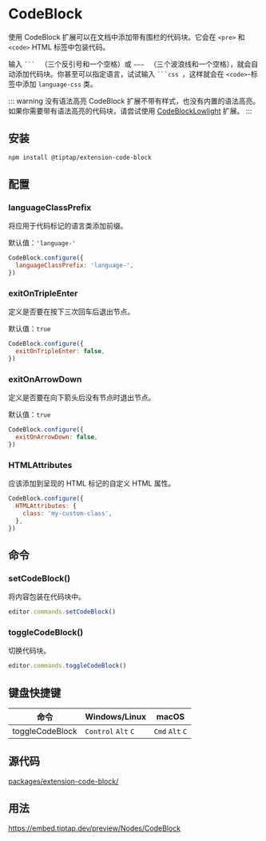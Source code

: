 # CodeBlock

使用 CodeBlock 扩展可以在文档中添加带有围栏的代码块。它会在 `<pre>` 和 `<code>` HTML 标签中包装代码。

输入 <code>&grave;&grave;&grave;&nbsp;</code> （三个反引号和一个空格）或 <code>&Tilde;&Tilde;&Tilde;&nbsp;</code> （三个波浪线和一个空格），就会自动添加代码块。你甚至可以指定语言，试试输入 <code>&grave;&grave;&grave;css&nbsp;</code>，这样就会在 `<code>`-标签中添加 `language-css` 类。

::: warning 没有语法高亮
CodeBlock 扩展不带有样式，也没有内置的语法高亮。如果你需要带有语法高亮的代码块，请尝试使用 [CodeBlockLowlight](/api/nodes/code-block-lowlight) 扩展。
:::

## 安装
```bash
npm install @tiptap/extension-code-block
```

## 配置

### languageClassPrefix
将应用于代码标记的语言类添加前缀。

默认值：`'language-'`

```js
CodeBlock.configure({
  languageClassPrefix: 'language-',
})
```

### exitOnTripleEnter
定义是否要在按下三次回车后退出节点。

默认值：`true`

```js
CodeBlock.configure({
  exitOnTripleEnter: false,
})
```

### exitOnArrowDown
定义是否要在向下箭头后没有节点时退出节点。

默认值：`true`

```js
CodeBlock.configure({
  exitOnArrowDown: false,
})
```

### HTMLAttributes
应该添加到呈现的 HTML 标记的自定义 HTML 属性。

```js
CodeBlock.configure({
  HTMLAttributes: {
    class: 'my-custom-class',
  },
})
```

## 命令

### setCodeBlock()
将内容包装在代码块中。

```js
editor.commands.setCodeBlock()
```

### toggleCodeBlock()
切换代码块。

```js
editor.commands.toggleCodeBlock()
```

## 键盘快捷键
| 命令            | Windows/Linux                 | macOS                     |
| --------------- | ----------------------------- | ------------------------- |
| toggleCodeBlock | `Control`&nbsp;`Alt`&nbsp;`C` | `Cmd`&nbsp;`Alt`&nbsp;`C` |

## 源代码
[packages/extension-code-block/](https://github.com/ueberdosis/tiptap/blob/main/packages/extension-code-block/)

## 用法
https://embed.tiptap.dev/preview/Nodes/CodeBlock